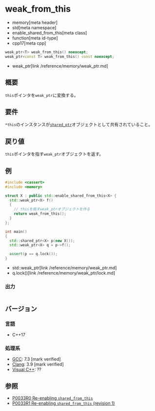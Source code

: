 # weak_from_this
* memory[meta header]
* std[meta namespace]
* enable_shared_from_this[meta class]
* function[meta id-type]
* cpp17[meta cpp]

```cpp
weak_ptr<T> weak_from_this() noexcept;
weak_ptr<const T> weak_from_this() const noexcept;
```
* weak_ptr[link /reference/memory/weak_ptr.md]

## 概要
`this`ポインタを`weak_ptr`に変換する。


## 要件
`*this`のインスタンスが[`shared_ptr`](/reference/memory/shared_ptr.md)オブジェクトとして共有されていること。


## 戻り値
`this`ポインタを指す`weak_ptr`オブジェクトを返す。


## 例
```cpp example
#include <cassert>
#include <memory>

struct X : public std::enable_shared_from_this<X> {
  std::weak_ptr<X> f()
  {
    // thisを指すweak_ptrオブジェクトを作る
    return weak_from_this();
  }
};

int main()
{
  std::shared_ptr<X> p(new X());
  std::weak_ptr<X> q = p->f();

  assert(p == q.lock());
}
```
* std::weak_ptr[link /reference/memory/weak_ptr.md]
* q.lock()[link /reference/memory/weak_ptr/lock.md]

### 出力
```
```

## バージョン
### 言語
- C++17

### 処理系
- [GCC](/implementation.md#gcc): 7.3 [mark verified]
- [Clang](/implementation.md#clang): 3.9 [mark verified]
- [Visual C++](/implementation.md#visual_cpp): ??


## 参照
- [P0033R0 Re-enabling `shared_from_this`](http://www.open-std.org/jtc1/sc22/wg21/docs/papers/2015/p0033r0.html)
- [P0033R1 Re-enabling `shared_from_this` (revision 1)](http://www.open-std.org/jtc1/sc22/wg21/docs/papers/2016/p0033r1.html)
